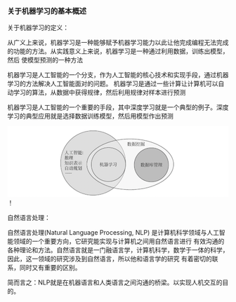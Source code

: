 ### 关于机器学习的基本概述

关于机器学习的定义：

从广义上来说，机器学习是一种能够赋予机器学习能力以此让他完成编程无法完成的功能的方法。从实践意义上来说，机器学习是一种通过利用数据，训练出模型，然后
使模型预测的一种方法

机器学习是人工智能的一个分支，作为人工智能的核心技术和实现手段，通过机器学习的方法解决人工智能面对的问题。
机器学习是通过一些计算让计算机可以自动学习的算法，从数据中获得规律，然后利用规律对样本进行预测

机器学习是人工智能的一个重要的手段，其中深度学习就是一个典型的例子。深度学习的典型应用就是选择数据训练模型，然后用模型作出预测

![img.png](img/all/img.png)
！

自然语言处理：

自然语言处理(Natural Language Processing, NLP) 是计算机科学领域与人工智能领域的一个重要方向，它研究能实现与计算机之间用自然语言进行
有效沟通的各种理论和方法。自然语言就是一门融语言学，计算机科学，数学于一体的科学，因此，这一领域的研究涉及到自然语言，所以他和语言学的研究
有着密切的联系，同时又有重要的区别。

简而言之：NLP就是在机器语言和人类语言之间沟通的桥梁。以实现人机交互的目的。